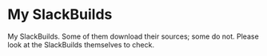 My SlackBuilds
==============

My SlackBuilds. Some of them download their sources; some do not. Please look at the SlackBuilds themselves to check.
